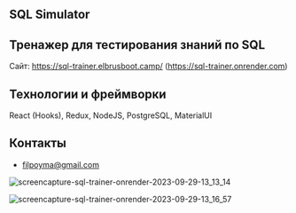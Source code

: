 ## SQL Simulator

##  Тренажер для тестирования знаний по SQL

Сайт: https://sql-trainer.elbrusboot.camp/
(https://sql-trainer.onrender.com)

##   Teхнологии и фреймворки
 React (Hooks), Redux, NodeJS, PostgreSQL, MaterialUI

## Контакты

- filpoyma@gmail.com

![screencapture-sql-trainer-onrender-2023-09-29-13_13_14](https://github.com/filpoyma/sql-trainer/assets/34694422/b0cb0cc6-fd46-4d2b-8fa8-a51a4d3a61bb)

![screencapture-sql-trainer-onrender-2023-09-29-13_16_57](https://github.com/filpoyma/sql-trainer/assets/34694422/be85098d-bf90-4001-b1e2-245da1a40b35)
